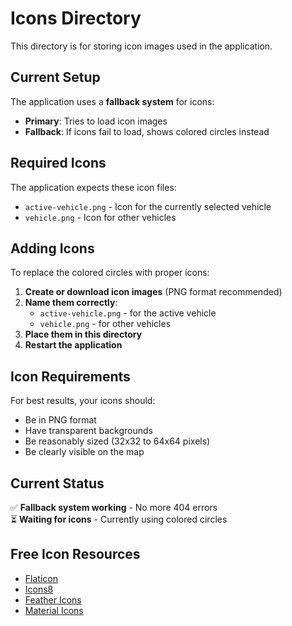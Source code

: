 # Icons Directory

This directory is for storing icon images used in the application.

## Current Setup

The application uses a **fallback system** for icons:
- **Primary**: Tries to load icon images
- **Fallback**: If icons fail to load, shows colored circles instead

## Required Icons

The application expects these icon files:
- `active-vehicle.png` - Icon for the currently selected vehicle
- `vehicle.png` - Icon for other vehicles

## Adding Icons

To replace the colored circles with proper icons:

1. **Create or download icon images** (PNG format recommended)
2. **Name them correctly**:
   - `active-vehicle.png` - for the active vehicle
   - `vehicle.png` - for other vehicles
3. **Place them in this directory**
4. **Restart the application**

## Icon Requirements

For best results, your icons should:
- Be in PNG format
- Have transparent backgrounds
- Be reasonably sized (32x32 to 64x64 pixels)
- Be clearly visible on the map

## Current Status

✅ **Fallback system working** - No more 404 errors  
⏳ **Waiting for icons** - Currently using colored circles

## Free Icon Resources

- [Flaticon](https://www.flaticon.com/search?word=drone)
- [Icons8](https://icons8.com/icons/set/drone)
- [Feather Icons](https://feathericons.com/)
- [Material Icons](https://material.io/resources/icons/) 